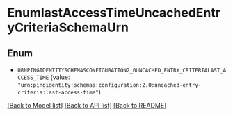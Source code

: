 # EnumlastAccessTimeUncachedEntryCriteriaSchemaUrn

## Enum


* `URNPINGIDENTITYSCHEMASCONFIGURATION2_0UNCACHED_ENTRY_CRITERIALAST_ACCESS_TIME` (value: `"urn:pingidentity:schemas:configuration:2.0:uncached-entry-criteria:last-access-time"`)


[[Back to Model list]](../README.md#documentation-for-models) [[Back to API list]](../README.md#documentation-for-api-endpoints) [[Back to README]](../README.md)


